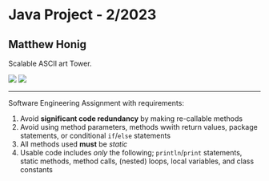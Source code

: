 # Java Project - 2/2023
## Matthew Honig
Scalable ASCII art Tower.

![](https://github.com/mattrhonig/Honig-Resume-Portfolio/blob/main/Java_Projects/Scalable%20Tower/tower_images/size2.png)
![](https://github.com/mattrhonig/Honig-Resume-Portfolio/blob/main/Java_Projects/Scalable%20Tower/tower_images/size4.png)

<hr>

Software Engineering Assignment with requirements:
1. Avoid **significant code redundancy** by making re-callable methods
2. Avoid using method parameters, methods wwith return values, package statements, or conditional `if`/`else` statements
3. All methods used **must** be *static*
4. Usable code includes *only* the following; `println`/`print` statements, static methods, method calls, (nested) loops, local variables, and class constants
